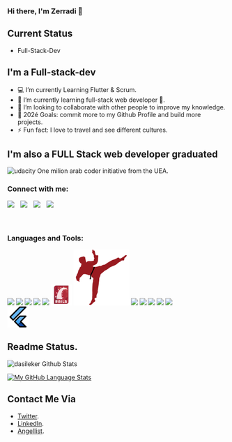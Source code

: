 ### Hi there, I'm Zerradi 👋

## Current Status
 
- Full-Stack-Dev

## I'm a Full-stack-dev
- 💻 I’m currently Learning Flutter & Scrum.
- 🌱 I’m currently learning full-stack web developer 🤣.
- 👯 I’m looking to collaborate with other people to improve my knowledge.
- 🥅 202é Goals: commit more to my Github Profile and build more projects.
- ⚡ Fun fact: I love to travel and see different  cultures.

## I'm also a FULL Stack web developer graduated 

<img alt="udacity"  src="assets/udacity1.ico"/> <span style="marging-bottom: 15px;">One milion arab coder initiative from the UEA<span>.

### Connect with me:

<div><a href="https://zerradi.web.app/" target="_blank" rel="noopener noreferrer"><img src="https://img.icons8.com/fluent/48/000000/domain.png" aligne="left"><img/></a>
<a href="https://twitter.com/dasileker" target="_blank" rel="noopener noreferrer"><img src="https://img.icons8.com/fluent/48/000000/twitter.png" aligne="left"  style="margin-left:10px"><img/></a>
<a href="https://www.instagram.com/zerradiamine/" target="_blank" rel="noopener noreferrer"><img src="https://img.icons8.com/nolan/48/linkedin.png" aligne="left"  style="margin-left:10px"><img/></a>
<a href="https://angel.co/u/zerradi-amine" target="_blank" rel="noopener noreferrer"><img src="https://img.icons8.com/nolan/48/angelist.png" aligne="left"  style="margin-left:10px"><img/></a></div>

<br />
<br />


### Languages and Tools:

<div>
<img src="https://img.icons8.com/nolan/48/github.png"/>
<img src="https://img.icons8.com/color/50/000000/html-5--v1.png"/>
<img src="https://img.icons8.com/color/48/000000/css3.png"/>
<img src="https://img.icons8.com/color/48/000000/ruby-programming-language.png"/>
<img src="https://img.icons8.com/color/48/000000/microsoft-sql-server.png"/>
<img src="assets/rails2.png"/>
<img src="assets/2.svg"/>
<img src="https://img.icons8.com/color/48/000000/docker.png"/>
<img src="https://img.icons8.com/color/48/000000/javascript.png"/>
<img src="https://img.icons8.com/dusk/48/000000/webpack.png"/>
<img src="https://img.icons8.com/nolan/48/react-native.png"/>
<img src="https://img.icons8.com/color/48/000000/redux.png"/>
</div>
<img src="./assets/flutter.png"/>
</div>



<br/>

## Readme Status. 

<img  alt="dasileker Github Stats" src="https://github-readme-stats.vercel.app/api?username=dasileker&count_private=true"/>

<br />


[![My GitHub Language Stats](https://github-readme-stats.vercel.app/api/top-langs/?username=dasileker&langs_count=5&theme=tokyonight)]()


## Contact Me Via

 - [Twitter](https://twitter.com/dasileker).
 - [LinkedIn](https://www.linkedin.com/in/amine-zerradi/).
 - [Angellist](https://angel.co/u/zerradi-amine).

